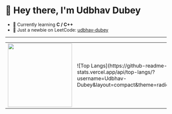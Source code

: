 # 👋 Hey there, I'm Udbhav Dubey

- 🌱 Currently learning **C / C++**
- 🚀 Just a newbie on LeetCode: [udbhav-dubey](https://leetcode.com/u/udbhav-dubey/)

---

<table>
  <tr>
    <td>
      <img src="https://media3.giphy.com/media/v1.Y2lkPTc5MGI3NjExcTdkeDNraXp2YWJjMnF3Y3Y4Z2czZ2I5MGgxdDUxejdxeDhha3duaiZlcD12MV9pbnRlcm5hbF9naWQmY3Q9Zw/12m3hgKuSuhClW/giphy.gif" width="200"/>
    </td>
    <td>
      ![Top Langs](https://github-readme-stats.vercel.app/api/top-langs/?username=Udbhav-Dubey&layout=compact&theme=radical)
    </td>
  </tr>
</table>
